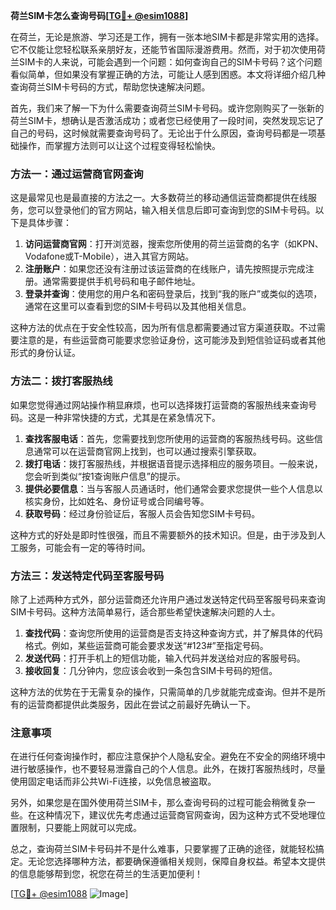 **荷兰SIM卡怎么查询号码[[TG💪+ @esim1088](https://t.me/s/esim1088)]**

在荷兰，无论是旅游、学习还是工作，拥有一张本地SIM卡都是非常实用的选择。它不仅能让您轻松联系亲朋好友，还能节省国际漫游费用。然而，对于初次使用荷兰SIM卡的人来说，可能会遇到一个问题：如何查询自己的SIM卡号码？这个问题看似简单，但如果没有掌握正确的方法，可能让人感到困惑。本文将详细介绍几种查询荷兰SIM卡号码的方式，帮助您快速解决问题。

首先，我们来了解一下为什么需要查询荷兰SIM卡号码。或许您刚购买了一张新的荷兰SIM卡，想确认是否激活成功；或者您已经使用了一段时间，突然发现忘记了自己的号码，这时候就需要查询号码了。无论出于什么原因，查询号码都是一项基础操作，而掌握方法则可以让这个过程变得轻松愉快。

### 方法一：通过运营商官网查询

这是最常见也是最直接的方法之一。大多数荷兰的移动通信运营商都提供在线服务，您可以登录他们的官方网站，输入相关信息后即可查询到您的SIM卡号码。以下是具体步骤：

1. **访问运营商官网**：打开浏览器，搜索您所使用的荷兰运营商的名字（如KPN、Vodafone或T-Mobile），进入其官方网站。
2. **注册账户**：如果您还没有注册过该运营商的在线账户，请先按照提示完成注册。通常需要提供手机号码和电子邮件地址。
3. **登录并查询**：使用您的用户名和密码登录后，找到“我的账户”或类似的选项，通常在这里可以查看到您的SIM卡号码以及其他相关信息。

这种方法的优点在于安全性较高，因为所有信息都需要通过官方渠道获取。不过需要注意的是，有些运营商可能要求您验证身份，这可能涉及到短信验证码或者其他形式的身份认证。

### 方法二：拨打客服热线

如果您觉得通过网站操作稍显麻烦，也可以选择拨打运营商的客服热线来查询号码。这是一种非常快捷的方式，尤其是在紧急情况下。

1. **查找客服电话**：首先，您需要找到您所使用的运营商的客服热线号码。这些信息通常可以在运营商官网上找到，也可以通过搜索引擎获取。
2. **拨打电话**：拨打客服热线，并根据语音提示选择相应的服务项目。一般来说，您会听到类似“按1查询账户信息”的提示。
3. **提供必要信息**：当与客服人员通话时，他们通常会要求您提供一些个人信息以核实身份，比如姓名、身份证号或合同编号等。
4. **获取号码**：经过身份验证后，客服人员会告知您SIM卡号码。

这种方式的好处是即时性很强，而且不需要额外的技术知识。但是，由于涉及到人工服务，可能会有一定的等待时间。

### 方法三：发送特定代码至客服号码

除了上述两种方式外，部分运营商还允许用户通过发送特定代码至客服号码来查询SIM卡号码。这种方法简单易行，适合那些希望快速解决问题的人士。

1. **查找代码**：查询您所使用的运营商是否支持这种查询方式，并了解具体的代码格式。例如，某些运营商可能会要求发送“#123#”至指定号码。
2. **发送代码**：打开手机上的短信功能，输入代码并发送给对应的客服号码。
3. **接收回复**：几分钟内，您应该会收到一条包含SIM卡号码的短信。

这种方法的优势在于无需复杂的操作，只需简单的几步就能完成查询。但并不是所有的运营商都提供此类服务，因此在尝试之前最好先确认一下。

### 注意事项

在进行任何查询操作时，都应注意保护个人隐私安全。避免在不安全的网络环境中进行敏感操作，也不要轻易泄露自己的个人信息。此外，在拨打客服热线时，尽量使用固定电话而非公共Wi-Fi连接，以免信息被盗取。

另外，如果您是在国外使用荷兰SIM卡，那么查询号码的过程可能会稍微复杂一些。在这种情况下，建议优先考虑通过运营商官网查询，因为这种方式不受地理位置限制，只要能上网就可以完成。

总之，查询荷兰SIM卡号码并不是什么难事，只要掌握了正确的途径，就能轻松搞定。无论您选择哪种方法，都要确保遵循相关规则，保障自身权益。希望本文提供的信息能够帮到您，祝您在荷兰的生活更加便利！

[[TG💪+ @esim1088](https://t.me/s/esim1088) ![Image](https://i.postimg.cc/4NQfJmqS/Snipaste-2025-05-13-00-14-12.png)]